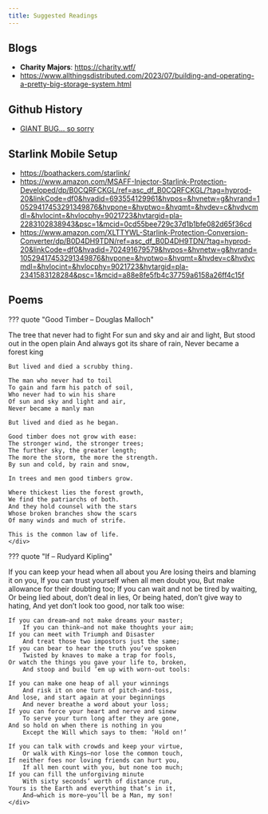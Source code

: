 ```yaml
---
title: Suggested Readings
---
```


## Blogs

- **Charity Majors**: https://charity.wtf/
- https://www.allthingsdistributed.com/2023/07/building-and-operating-a-pretty-big-storage-system.html

## Github History

- [GIANT BUG... so sorry](https://github.com/MrMEEE/bumblebee-Old-and-abbandoned/commit/a047be85247755cdbe0acce6f1dafc8beb84f2ac)

## Starlink Mobile Setup

- https://boathackers.com/starlink/
- https://www.amazon.com/MSAFF-Injector-Starlink-Protection-Developed/dp/B0CQRFCKGL/ref=asc_df_B0CQRFCKGL/?tag=hyprod-20&linkCode=df0&hvadid=693554129961&hvpos=&hvnetw=g&hvrand=10529417453291349876&hvpone=&hvptwo=&hvqmt=&hvdev=c&hvdvcmdl=&hvlocint=&hvlocphy=9021723&hvtargid=pla-2283102838943&psc=1&mcid=0cd55bee729c37d1b1bfe082d65f36cd
- https://www.amazon.com/XLTTYWL-Starlink-Protection-Conversion-Converter/dp/B0D4DH9TDN/ref=asc_df_B0D4DH9TDN/?tag=hyprod-20&linkCode=df0&hvadid=702491679579&hvpos=&hvnetw=g&hvrand=10529417453291349876&hvpone=&hvptwo=&hvqmt=&hvdev=c&hvdvcmdl=&hvlocint=&hvlocphy=9021723&hvtargid=pla-2341583128284&psc=1&mcid=a88e8fe5fb4c37759a6158a26ff4c15f

## Poems

??? quote "Good Timber – Douglas Malloch"
    <div class="poem poem-text">
    The tree that never had to fight
    For sun and sky and air and light,
    But stood out in the open plain
    And always got its share of rain,
    Never became a forest king

    But lived and died a scrubby thing.

    The man who never had to toil
    To gain and farm his patch of soil,
    Who never had to win his share
    Of sun and sky and light and air,
    Never became a manly man

    But lived and died as he began.

    Good timber does not grow with ease:
    The stronger wind, the stronger trees;
    The further sky, the greater length;
    The more the storm, the more the strength.
    By sun and cold, by rain and snow,

    In trees and men good timbers grow.

    Where thickest lies the forest growth,
    We find the patriarchs of both.
    And they hold counsel with the stars
    Whose broken branches show the scars
    Of many winds and much of strife.

    This is the common law of life.
    </div>

??? quote "If – Rudyard Kipling"
    <div class="poem poem-text" markdown>
    If you can keep your head when all about you
        Are losing theirs and blaming it on you,
    If you can trust yourself when all men doubt you,
        But make allowance for their doubting too;
    If you can wait and not be tired by waiting,
        Or being lied about, don’t deal in lies,
    Or being hated, don’t give way to hating,
        And yet don’t look too good, nor talk too wise:

    If you can dream—and not make dreams your master;
        If you can think—and not make thoughts your aim;
    If you can meet with Triumph and Disaster
        And treat those two impostors just the same;
    If you can bear to hear the truth you’ve spoken
        Twisted by knaves to make a trap for fools,
    Or watch the things you gave your life to, broken,
        And stoop and build ’em up with worn-out tools:

    If you can make one heap of all your winnings
        And risk it on one turn of pitch-and-toss,
    And lose, and start again at your beginnings
        And never breathe a word about your loss;
    If you can force your heart and nerve and sinew
        To serve your turn long after they are gone,
    And so hold on when there is nothing in you
        Except the Will which says to them: ‘Hold on!’

    If you can talk with crowds and keep your virtue,
        Or walk with Kings—nor lose the common touch,
    If neither foes nor loving friends can hurt you,
        If all men count with you, but none too much;
    If you can fill the unforgiving minute
        With sixty seconds’ worth of distance run,
    Yours is the Earth and everything that’s in it,
        And—which is more—you’ll be a Man, my son!
    </div>